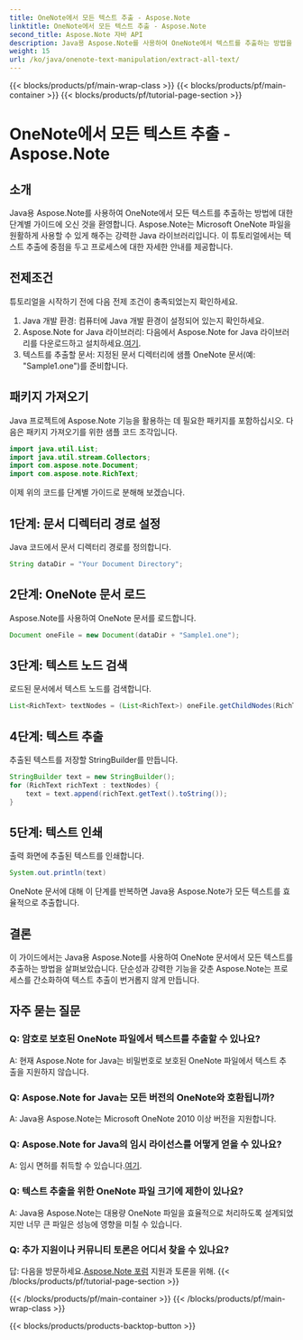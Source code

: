 ```yaml
---
title: OneNote에서 모든 텍스트 추출 - Aspose.Note
linktitle: OneNote에서 모든 텍스트 추출 - Aspose.Note
second_title: Aspose.Note 자바 API
description: Java용 Aspose.Note를 사용하여 OneNote에서 텍스트를 추출하는 방법을 알아보세요. 원활한 텍스트 추출을 위한 단계별 지침이 포함된 종합 가이드입니다.
weight: 15
url: /ko/java/onenote-text-manipulation/extract-all-text/
---
```


{{< blocks/products/pf/main-wrap-class >}}
{{< blocks/products/pf/main-container >}}
{{< blocks/products/pf/tutorial-page-section >}}

# OneNote에서 모든 텍스트 추출 - Aspose.Note

## 소개
Java용 Aspose.Note를 사용하여 OneNote에서 모든 텍스트를 추출하는 방법에 대한 단계별 가이드에 오신 것을 환영합니다. Aspose.Note는 Microsoft OneNote 파일을 원활하게 사용할 수 있게 해주는 강력한 Java 라이브러리입니다. 이 튜토리얼에서는 텍스트 추출에 중점을 두고 프로세스에 대한 자세한 안내를 제공합니다.
## 전제조건
튜토리얼을 시작하기 전에 다음 전제 조건이 충족되었는지 확인하세요.
1. Java 개발 환경: 컴퓨터에 Java 개발 환경이 설정되어 있는지 확인하세요.
2.  Aspose.Note for Java 라이브러리: 다음에서 Aspose.Note for Java 라이브러리를 다운로드하고 설치하세요.[여기](https://releases.aspose.com/note/java/).
3. 텍스트를 추출할 문서: 지정된 문서 디렉터리에 샘플 OneNote 문서(예: "Sample1.one")를 준비합니다.
## 패키지 가져오기
Java 프로젝트에 Aspose.Note 기능을 활용하는 데 필요한 패키지를 포함하십시오. 다음은 패키지 가져오기를 위한 샘플 코드 조각입니다.
```java
import java.util.List;
import java.util.stream.Collectors;
import com.aspose.note.Document;
import com.aspose.note.RichText;
```
이제 위의 코드를 단계별 가이드로 분해해 보겠습니다.
## 1단계: 문서 디렉터리 경로 설정
Java 코드에서 문서 디렉터리 경로를 정의합니다.
```java
String dataDir = "Your Document Directory";
```
## 2단계: OneNote 문서 로드
Aspose.Note를 사용하여 OneNote 문서를 로드합니다.
```java
Document oneFile = new Document(dataDir + "Sample1.one");
```
## 3단계: 텍스트 노드 검색
로드된 문서에서 텍스트 노드를 검색합니다.
```java
List<RichText> textNodes = (List<RichText>) oneFile.getChildNodes(RichText.class);
```
## 4단계: 텍스트 추출
추출된 텍스트를 저장할 StringBuilder를 만듭니다.
```java
StringBuilder text = new StringBuilder();
for (RichText richText : textNodes) {
    text = text.append(richText.getText().toString());
}
```
## 5단계: 텍스트 인쇄
출력 화면에 추출된 텍스트를 인쇄합니다.
```java
System.out.println(text)
```
OneNote 문서에 대해 이 단계를 반복하면 Java용 Aspose.Note가 모든 텍스트를 효율적으로 추출합니다.
## 결론
이 가이드에서는 Java용 Aspose.Note를 사용하여 OneNote 문서에서 모든 텍스트를 추출하는 방법을 살펴보았습니다. 단순성과 강력한 기능을 갖춘 Aspose.Note는 프로세스를 간소화하여 텍스트 추출이 번거롭지 않게 만듭니다.
## 자주 묻는 질문

### Q: 암호로 보호된 OneNote 파일에서 텍스트를 추출할 수 있나요?
A: 현재 Aspose.Note for Java는 비밀번호로 보호된 OneNote 파일에서 텍스트 추출을 지원하지 않습니다.
### Q: Aspose.Note for Java는 모든 버전의 OneNote와 호환됩니까?
A: Java용 Aspose.Note는 Microsoft OneNote 2010 이상 버전을 지원합니다.
### Q: Aspose.Note for Java의 임시 라이선스를 어떻게 얻을 수 있나요?
 A: 임시 면허를 취득할 수 있습니다.[여기](https://purchase.aspose.com/temporary-license/).
### Q: 텍스트 추출을 위한 OneNote 파일 크기에 제한이 있나요?
A: Java용 Aspose.Note는 대용량 OneNote 파일을 효율적으로 처리하도록 설계되었지만 너무 큰 파일은 성능에 영향을 미칠 수 있습니다.
### Q: 추가 지원이나 커뮤니티 토론은 어디서 찾을 수 있나요?
 답: 다음을 방문하세요.[Aspose.Note 포럼](https://forum.aspose.com/c/note/28) 지원과 토론을 위해.
{{< /blocks/products/pf/tutorial-page-section >}}

{{< /blocks/products/pf/main-container >}}
{{< /blocks/products/pf/main-wrap-class >}}

{{< blocks/products/products-backtop-button >}}
